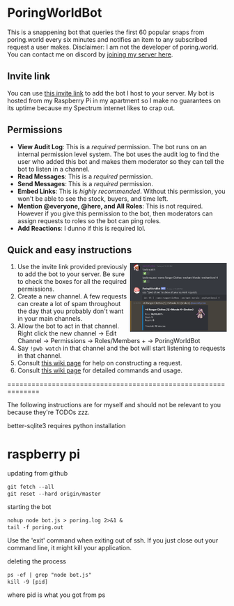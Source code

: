 # PoringWorldBot
This is a snappening bot that queries the first 60 popular snaps from poring.world every six minutes and notifies an item to any subscribed request a user makes. Disclaimer: I am not the developer of poring.world. You can contact me on discord by [joining my server here](https://discord.gg/Rsq8Vpn).

## Invite link
You can use [this invite link](https://discordapp.com/oauth2/authorize?client_id=597932863597576204&scope=bot&permissions=150720) to add the bot I host to your server. My bot is hosted from my Raspberry Pi in my apartment so I make no guarantees on its uptime because my Spectrum internet likes to crap out.

## Permissions
- **View Audit Log**: This is a *required* permission. The bot runs on an internal permission level system. The bot uses the audit log to find the user who added this bot and makes them moderator so they can tell the bot to listen in a channel. 
- **Read Messages**: This is a *required* permission.
- **Send Messages**: This is a *required* permission.
- **Embed Links**: This is *highly recommended*. Without this permission, you won't be able to see the stock, buyers, and time left.
- **Mention @everyone, @here, and All Roles**: This is not required. However if you give this permission to the bot, then moderators can assign requests to roles so the bot can ping roles.
- **Add Reactions**: I dunno if this is required lol.

## Quick and easy instructions
<img align="right" width="44%" height="44%" src="images/showcase.png">

1. Use the invite link provided previously to add the bot to your server. Be sure to check the boxes for all the required permissions.
2. Create a new channel. A few requests can create a lot of spam throughout the day that you probably don't want in your main channels.
3. Allow the bot to act in that channel. Right click the new channel -> Edit Channel -> Permissions -> Roles/Members + -> PoringWorldBot
4. Say `!pwb watch` in that channel and the bot will start listening to requests in that channel.
5. Consult [this wiki page](https://github.com/theBowja/PoringWorldBot/wiki/Parameters-for-adding-a-request) for help on constructing a request.
6. Consult [this wiki page](https://github.com/theBowja/PoringWorldBot/wiki/Command-reference) for detailed commands and usage.


==============================================================

The following instructions are for myself and should not be relevant to you because they're TODOs zzz.

better-sqlite3 requires python installation
# raspberry pi
updating from github
```
git fetch --all
git reset --hard origin/master
```
starting the bot
```
nohup node bot.js > poring.log 2>&1 &
tail -f poring.out
```
Use the 'exit' command when exiting out of ssh. If you just close out your command line, it might kill your application.

deleting the process
```
ps -ef | grep "node bot.js"
kill -9 [pid]
```
where pid is what you got from ps

